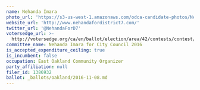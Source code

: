 ```yaml
---
name: Nehanda Imara
photo_url: 'https://s3-us-west-1.amazonaws.com/odca-candidate-photos/Nehanda_Imara.png'
website_url: 'http://www.nehandafordistrict7.com/'
twitter_url: '@NehandaForD7'
votersedge_url: >-
  http://votersedge.org/ca/en/ballot/election/area/42/contests/contest/13238/candidate/130762?&county=Alameda%20County&election_authority_id=1
committee_name: Nehanda Imara for City Council 2016
is_accepted_expenditure_ceiling: true
is_incumbent: false
occupation: East Oakland Community Organizer
party_affiliation: null
filer_id: 1386932
ballot: _ballots/oakland/2016-11-08.md
---
```

